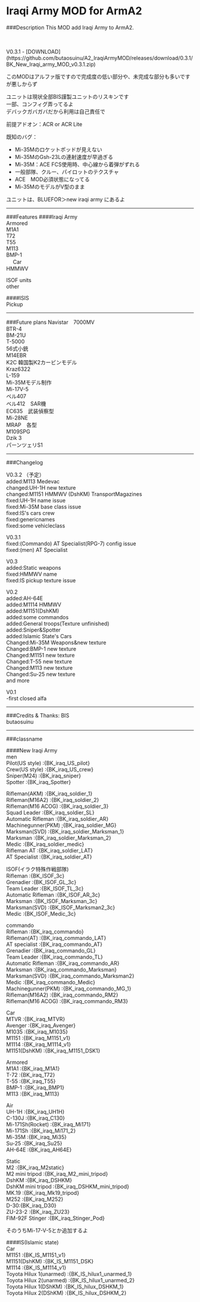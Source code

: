   
Iraqi Army MOD for ArmA2  
====
###Description
This MOD add Iraqi Army to ArmA2.  

<br>
<br>
V0.3.1 - [DOWNLOAD](https://github.com/butaosuinu/A2_IraqiArmyMOD/releases/download/0.3.1/BK_New_Iraqi_army_MOD_v0.3.1.zip)

このMODはアルファ版ですので完成度の低い部分や、未完成な部分も多いですが悪しからず


ユニットは現状全部BIS謹製ユニットのリスキンです  
一部、コンフィグ弄ってるよ  
デバックガバガバだから利用は自己責任で

前提アドオン：ACR or ACR Lite

既知のバグ：  
* Mi-35Mのロケットポッドが見えない  
* Mi-35MのGsh-23Lの連射速度が早過ぎる  
* Mi-35M：ACE FCS使用時、中心線から着弾がずれる  
* 一般部隊、クルー、パイロットのテクスチャ  
* ACE　MOD必須状態になってる  
* Mi-35MのモデルがV型のまま  

ユニットは、BLUEFOR＞new iraqi army にあるよ

----
###Features
####Iraqi Army  
Armored  
M1A1  
T72  
T55  
M113  
BMP-1  
　
Car  
HMMWV  
 
ISOF units  
other  

####ISIS  
Pickup  

----
###Future plans
Navistar　7000MV  
BTR-4  
BM-21U  
T-5000  
56式小銃  
M14EBR  
K2C 韓国製K2カービンモデル  
Kraz6322  
L-159  
Mi-35Mモデル制作  
Mi-17V-5  
ベル407  
ベル412　SAR機  
EC635　武装偵察型  
Mi-28NE  
MRAP　各型  
M109SPG  
Dzik 3  
パーンツェリS1  

----
###Changelog

V0.3.2 （予定）  
added:M113 Medevac  
changed:UH-1H new texture  
changed:M1151 HMMWV (DshKM) TransportMagazines  
fixed:UH-1H name issue  
fixed:Mi-35M base class issue  
fixed:IS's cars crew  
fixed:genericnames  
fixed:some vehicleclass  


V0.3.1  
fixed:(Commando) AT Specialist(RPG-7) config issue  
fixed:(men) AT Specialist  

V0.3  
added:Static weapons  
fixed:HMMWV name  
fixed:IS pickup texture issue  

V0.2  
added:AH-64E  
added:M1114 HMMWV  
added:M1151(DshKM)  
added:some commandos  
added:General troops(Texture unfinished)  
added:Sniper&Spotter  
added:Islamic State's Cars  
Changed:Mi-35M Weapons&new texture  
Changed:BMP-1 new texture  
Changed:M1151 new texture  
Changed:T-55 new texture  
Changed:M113 new texture  
Changed:Su-25 new texture  
and more  

V0.1  
-first closed alfa  

---
###Credits & Thanks:
BIS  
butaosuinu

-----
###classname

####New Iraqi Army  
men  
Pilot(US style)		:{BK\_iraq\_US\_pilot}  
Crew(US style)		:{BK\_iraq\_US\_crew}  
Sniper(M24)		:{BK\_iraq\_sniper}  
Spotter			:{BK\_iraq\_Spotter}  

Rifleman(AKM)		:{BK\_iraq\_soldier\_1}  
Rifleman(M16A2)		:{BK\_iraq\_soldier\_2}  
Rifleman(M16 ACOG)	:{BK\_iraq\_soldier\_3}  
Squad Leader		:{BK\_iraq\_soldier\_SL}  
Automatic Rifleman	:{BK\_iraq\_soldier\_AR}  
Machinegunner(PKM)	;{BK\_iraq\_soldier\_MG}  
Marksman(SVD)		:{BK\_iraq\_soldier\_Marksman\_1}  
Marksman		:{BK\_iraq\_soldier\_Marksman\_2}  
Medic			:{BK\_iraq\_soldier\_medic}  
Rifleman AT		:{BK_iraq_soldier_LAT}  
AT Specialist		:{BK_iraq_soldier_AT}  

ISOF(イラク特殊作戦部隊)  
Rifleman		:{BK\_ISOF\_3c}  
Grenadier		:{BK_ISOF_GL_3c}  
Team Leader		:{BK_ISOF_TL_3c}  
Automatic Rifleman	:{BK_ISOF_AR_3c}  
Marksman		:{BK_ISOF_Marksman_3c}  
Marksman(SVD)		:{BK_ISOF_Marksman2_3c}  
Medic			:{BK_ISOF_Medic_3c}  

commando  
Rifleman		:{BK_iraq_commando}  
Rifleman(AT)		:{BK_iraq_commando_LAT}  
AT specialist		:{BK_iraq_commando_AT}  
Grenadier		:{BK_iraq_commando_GL}  
Team Leader		:{BK_iraq_commando_TL}  
Automatic Rifleman	:{BK_iraq_commando_AR}  
Marksman		:{BK_iraq_commando_Marksman}  
Marksman(SVD)		:{BK_iraq_commando_Marksman2}  
Medic			:{BK_iraq_commando_Medic}  
Machinegunner(PKM)	:{BK_iraq_commando_MG_1}  
Rifleman(M16A2)		:{BK_iraq_commando_RM2}  
Rifleman(M16 ACOG)	:{BK_iraq_commando_RM3}  


Car		  			
MTVR			:{BK_iraq_MTVR}  
Avenger			:{BK_iraq_Avenger}  
M1035			:{BK_iraq_M1035}  
M1151			:{BK_iraq_M1151_v1}  
M1114			:{BK_iraq_M1114_v1}  
M1151(DshKM)		:{BK_iraq_M1151_DSK1}  

Armored  
M1A1			:{BK\_iraq\_M1A1}  
T-72			:{BK\_iraq\_T72}  
T-55			:{BK\_iraq\_T55}  
BMP-1			:{BK\_iraq\_BMP1}  
M113			:{BK\_iraq\_M113}  

Air   
UH-1H			:{BK\_iraq\_UH1H}  
C-130J			:{BK\_iraq\_C130}  
Mi-171Sh(Rocket)	:{BK\_iraq\_Mi171}  
Mi-171Sh		:{BK\_iraq\_Mi171\_2}  
Mi-35M			:{BK\_iraq\_Mi35}  
Su-25			:{BK\_iraq\_Su25}  
AH-64E			:{BK\_iraq\_AH64E}  

Static  
M2			:{BK\_iraq\_M2static}  
M2 mini tripod		:{BK\_iraq\_M2\_mini\_tripod}  
DshKM			:{BK\_iraq\_DSHKM}  
DshKM mini tripod	:{BK\_iraq\_DSHKM\_mini\_tripod}  
MK.19			:{BK\_iraq\_Mk19\_tripod}  
M252			:{BK\_iraq\_M252}  
D-30:{BK\_iraq\_D30}  
ZU-23-2			:{BK\_iraq\_ZU23}  
FIM-92F Stinger		:{BK\_iraq\_Stinger\_Pod}  


そのうちMi-17-V-5とか追加するよ


####IS(Islamic state)  
Car  
M1151			:{BK\_IS\_M1151\_v1}  
M1151(DshKM)		:{BK\_IS\_M1151\_DSK}  
M1114			:{BK\_IS\_M1114\_v1}  
Toyota Hilux 1(unarmed)	:{BK\_IS\_hilux1\_unarmed\_1}  
Toyota Hilux 2(unarmed)	:{BK\_IS\_hilux1\_unarmed\_2}  
Toyota Hilux 1(DShKM)	:{BK\_IS\_hilux\_DSHKM\_1}  
Toyota Hilux 2(DShKM)	:{BK\_IS\_hilux\_DSHKM\_2}  

